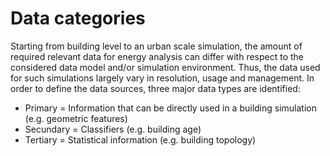 # Data categories

Starting from building level to an urban scale simulation, the amount of required relevant data for energy analysis can differ with respect to the considered data model and/or simulation environment. 
Thus, the data used for such simulations largely vary in resolution, usage and management.
In order to define the data sources, three major data types are identified: 

* Primary = Information that can be directly used in a building simulation (e.g. geometric features)
* Secundary = Classifiers (e.g. building age)
* Tertiary = Statistical information (e.g. building topology)

